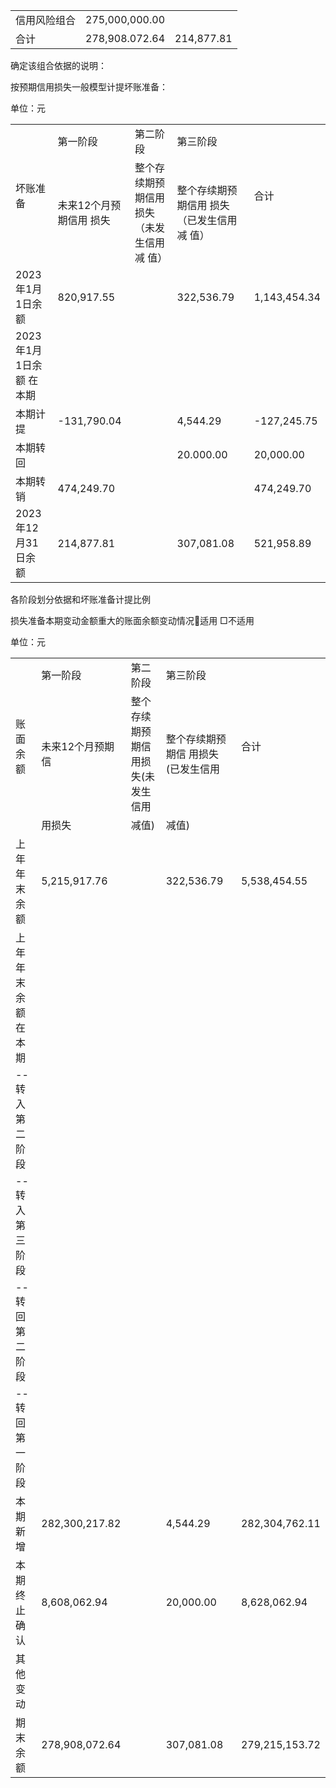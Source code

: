 <html><body><table><tr><td>信用风险组合</td><td>275,000,000.00</td><td></td></tr><tr><td>合计</td><td>278,908.072.64</td><td>214,877.81</td></tr></table></body></html>

确定该组合依据的说明：  

按预期信用损失一般模型计提坏账准备：  

单位：元  


<html><body><table><tr><td rowspan="2">坏账准备</td><td>第一阶段</td><td>第二阶段</td><td>第三阶段</td><td rowspan="2">合计</td></tr><tr><td>未来12个月预期信用 损失</td><td>整个存续期预期信用 损失（未发生信用减 值）</td><td>整个存续期预期信用 损失（已发生信用减 值）</td></tr><tr><td>2023年1月1日余额</td><td>820,917.55</td><td></td><td>322,536.79</td><td>1,143,454.34</td></tr><tr><td>2023年1月1日余额 在本期</td><td></td><td></td><td></td><td></td></tr><tr><td>本期计提</td><td>-131,790.04</td><td></td><td>4,544.29</td><td>-127,245.75</td></tr><tr><td>本期转回</td><td></td><td></td><td>20.000.00</td><td>20,000.00</td></tr><tr><td>本期转销</td><td>474,249.70</td><td></td><td></td><td>474,249.70</td></tr><tr><td>2023年12月31日余 额</td><td>214,877.81</td><td></td><td>307,081.08</td><td>521,958.89</td></tr></table></body></html>

各阶段划分依据和坏账准备计提比例  

损失准备本期变动金额重大的账面余额变动情况适用 □不适用  

单位：元  

<html><body><table><tr><td rowspan="3">账面余额</td><td>第一阶段</td><td>第二阶段</td><td>第三阶段</td><td rowspan="3">合计</td></tr><tr><td>未来12个月预期信</td><td>整个存续期预期信 用损失(未发生信用</td><td>整个存续期预期信 用损失(已发生信用</td></tr><tr><td>用损失</td><td>减值)</td><td>减值)</td></tr><tr><td>上年年末余额</td><td>5,215,917.76</td><td></td><td>322,536.79</td><td>5,538,454.55</td></tr><tr><td>上年年末余额在本期</td><td></td><td></td><td></td><td></td></tr><tr><td>--转入第二阶段</td><td></td><td></td><td></td><td></td></tr><tr><td>--转入第三阶段</td><td></td><td></td><td></td><td></td></tr><tr><td>--转回第二阶段</td><td></td><td></td><td></td><td></td></tr><tr><td>--转回第一阶段</td><td></td><td></td><td></td><td></td></tr><tr><td>本期新增</td><td>282,300,217.82</td><td></td><td>4,544.29</td><td>282,304,762.11</td></tr><tr><td>本期终止确认</td><td>8,608,062.94</td><td></td><td>20,000.00</td><td>8,628,062.94</td></tr><tr><td>其他变动</td><td></td><td></td><td></td><td></td></tr><tr><td>期末余额</td><td>278,908,072.64</td><td></td><td>307,081.08</td><td>279,215,153.72</td></tr></table></body></html>  